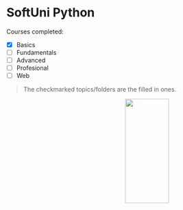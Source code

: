 # SoftUni Python

Courses completed:
- [x] Basics
- [ ] Fundamentals
- [ ] Advanced
- [ ] Profesional
- [ ] Web

> The checkmarked topics/folders are the filled in ones.

<img align = "right" width = "45%" height = "25%" src="[https://softuni.bg/Certificates/Details/146487/ca90ed9f](https://softuni.bg//Content/images/certificates/logo-white.svg)">
